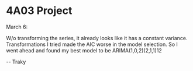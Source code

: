 # 4A03 Project

March 6: 

W/o transforming the series, it already looks like it has a constant variance. Transformations I tried made the AIC worse in the model selection. So I went ahead and found my best model to be ARIMA(1,0,2)(2,1,1)12

-- Traky
